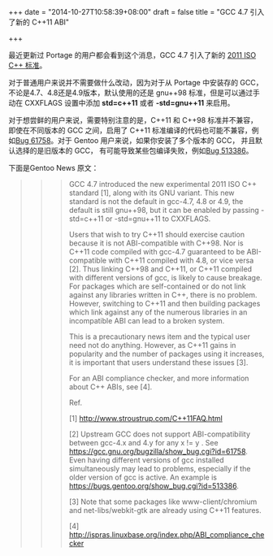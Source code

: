 +++
date = "2014-10-27T10:58:39+08:00"
draft = false
title = "GCC 4.7 引入了新的 C++11 ABI"

+++

最近更新过 Portage 的用户都会看到这个消息，GCC 4.7 引入了新的 [2011 ISO C++ 标准](http://www.stroustrup.com/C++11FAQ.html)。
<!--more-->

对于普通用户来说并不需要做什么改动，因为对于从 Portage 中安装存的 GCC，不论是4.7、4.8还是4.9版本，默认使用的还是 gnu++98 标准，但是可以通过手动在 CXXFLAGS 设置中添加 **std=c++11** 或者 **-std=gnu++11** 来启用。

对于想尝鲜的用户来说，需要特别注意的是，C++11 和 C++98 标准并不兼容，即使在不同版本的 GCC 之间，启用了 C++11 标准编译的代码也可能不兼容，例如[Bug 61758](https://gcc.gnu.org/bugzilla/show_bug.cgi?id=61758)。对于 Gentoo 用户来说，如果你安装了多个版本的 GCC， 并且默认选择的是旧版本的 GCC， 有可能导致某些包编译失败，例如[Bug 513386](https://bugs.gentoo.org/show_bug.cgi?id=513386)。

下面是Gentoo News 原文：

>>> GCC 4.7 introduced the new experimental 2011 ISO C++ standard [1], along with its GNU variant.  This new standard is not the default in gcc-4.7, 4.8 or 4.9, the default is still gnu++98, but it can be enabled by passing -std=c++11 or -std=gnu++11 to CXXFLAGS.
>>>
>>> Users that wish to try C++11 should exercise caution because it is not ABI-compatible with C++98.  Nor is C++11 code compiled with gcc-4.7 guaranteed to be ABI-compatible with C++11 compiled with 4.8, or vice versa [2].  Thus linking C++98 and C++11, or C++11 compiled with different versions of gcc, is likely to cause breakage.  For packages which are self-contained or do not link against any libraries written in C++, there is no problem.  However, switching to C++11 and then building packages which link against any of the numerous libraries in an incompatible ABI can lead to a broken system.
>>>
>>> This is a precautionary news item and the typical user need not do anything. However, as C++11 gains in popularity and the number of packages using it increases, it is important that users understand these issues [3].
>>>
>>> For an ABI compliance checker, and more information about C++ ABIs, see [4].
>>>
>>> Ref.
>>>
>>> [1] http://www.stroustrup.com/C++11FAQ.html
>>>
>>> [2] Upstream GCC does not support ABI-compatibility between gcc-4.x and 4.y for any x != y .  See https://gcc.gnu.org/bugzilla/show_bug.cgi?id=61758.  Even having different versions of gcc installed simultaneously may lead to problems, especially if the older version of gcc is active.  An example is https://bugs.gentoo.org/show_bug.cgi?id=513386.
>>>
>>> [3] Note that some packages like www-client/chromium and net-libs/webkit-gtk are already using C++11 features.
>>>
>>> [4] http://ispras.linuxbase.org/index.php/ABI_compliance_checker